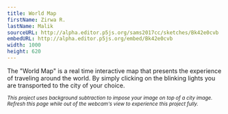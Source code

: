```yaml
---
title: World Map
firstName: Zirwa R.
lastName: Malik
sourceURL: http://alpha.editor.p5js.org/sams2017cc/sketches/Bk42e0cvb
embedURL: http://alpha.editor.p5js.org/embed/Bk42e0cvb
width: 1000
height: 620
---
```


The "World Map" is a real time interactive map that presents the experience
of traveling around the world. By simply clicking on the blinking lights
you are transported to the city of your choice.

<small><i>This project uses background subtraction to impose your image on top
of a city image. Refresh this page while out of the webcam's view to
experience this project fully.</i></small>

